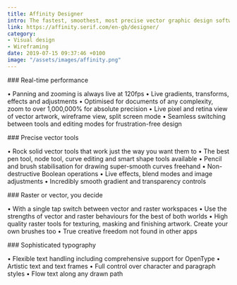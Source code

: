 ```yaml
---
title: Affinity Designer
intro: The fastest, smoothest, most precise vector graphic design software available for Mac, Windows and iPad.
link: https://affinity.serif.com/en-gb/designer/
category:
- Visual design
- Wireframing
date: 2019-07-15 09:37:46 +0100
image: "/assets/images/affinity.png"
---
```


### Real-time performance

• Panning and zooming is always live at 120fps
• Live gradients, transforms, effects and adjustments
• Optimised for documents of any complexity, zoom to over 1,000,000% for absolute precision
• Live pixel and retina view of vector artwork, wireframe view, split screen mode
• Seamless switching between tools and editing modes for frustration-free design

### Precise vector tools

• Rock solid vector tools that work just the way you want them to
• The best pen tool, node tool, curve editing and smart shape tools available
• Pencil and brush stabilisation for drawing super-smooth curves freehand
• Non-destructive Boolean operations
• Live effects, blend modes and image adjustments
• Incredibly smooth gradient and transparency controls

### Raster or vector, you decide

• With a single tap switch between vector and raster workspaces
• Use the strengths of vector and raster behaviours for the best of both worlds
• High quality raster tools for texturing, masking and finishing artwork. Create your own brushes too
• True creative freedom not found in other apps

### Sophisticated typography

• Flexible text handling including comprehensive support for OpenType
• Artistic text and text frames
• Full control over character and paragraph styles
• Flow text along any drawn path